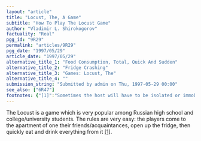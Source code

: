 ```yaml
---
layout: "article"
title: "Locust, The, A Game"
subtitle: "How To Play The Locust Game"
author: "Vladimir L. Shirokogorov"
factuality: "Real"
pgg_id: "9R29"
permalink: "articles/9R29"
pgg_date: "1997/05/29"
article_date: "1997/05/29"
alternative_title_1: "Food Consumption, Total, Quick And Sudden"
alternative_title_2: "Fridge Crashing"
alternative_title_3: "Games: Locust, The"
alternative_title_4: ""
submission_string: "Submitted by admin on Thu, 1997-05-29 00:00"
see_also: ["6R47"]
footnotes: {"[1]":"Sometimes the host will have to be isolated or immobilised."}
---
```

<div>
<p>The Locust is a game which is very popular among Russian high school and college/university students. The rules are very easy: the players come to the apartment of one their friends/acquaintances, open up the fridge, then quickly eat and drink everything from it <a href="#footnotes.1" class="footnote-link">[1]</a>.</p>
</div>
